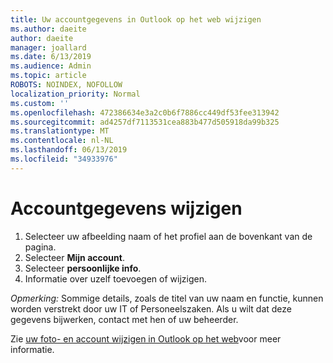 ```yaml
---
title: Uw accountgegevens in Outlook op het web wijzigen
ms.author: daeite
author: daeite
manager: joallard
ms.date: 6/13/2019
ms.audience: Admin
ms.topic: article
ROBOTS: NOINDEX, NOFOLLOW
localization_priority: Normal
ms.custom: ''
ms.openlocfilehash: 472386634e3a2c0b6f7886cc449df53fee313942
ms.sourcegitcommit: ad4257df7113531cea883b477d505918da99b325
ms.translationtype: MT
ms.contentlocale: nl-NL
ms.lasthandoff: 06/13/2019
ms.locfileid: "34933976"
---
```

# <a name="change-your-account-information"></a>Accountgegevens wijzigen

1. Selecteer uw afbeelding naam of het profiel aan de bovenkant van de pagina.
1. Selecteer **Mijn account**.
1. Selecteer **persoonlijke info**.
1. Informatie over uzelf toevoegen of wijzigen.

*Opmerking:* Sommige details, zoals de titel van uw naam en functie, kunnen worden verstrekt door uw IT of Personeelszaken. Als u wilt dat deze gegevens bijwerken, contact met hen of uw beheerder.

Zie [uw foto- en account wijzigen in Outlook op het web](https://support.office.com/article/b2dbb289-851d-4bed-93c3-3e136f5659ec)voor meer informatie.